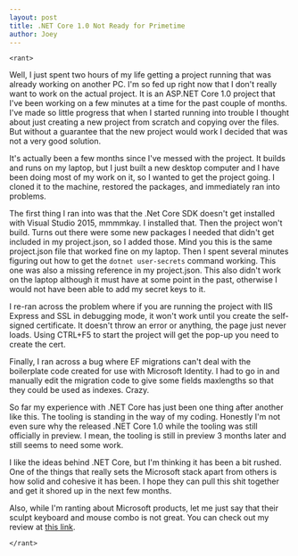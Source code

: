 ```yaml
---
layout: post
title: .NET Core 1.0 Not Ready for Primetime
author: Joey
---
```


`<rant>`

Well, I just spent two hours of my life getting a project running that was already working on another PC. I'm so fed up right now that I don't really want to work on the actual project. It is an ASP.NET Core 1.0 project that I've been working on a few minutes at a time for the past couple of months. I've made so little progress that when I started running into trouble I thought about just creating a new project from scratch and copying over the files. But without a guarantee that the new project would work I decided that was not a very good solution.

It's actually been a few months since I've messed with the project. It builds and runs on my laptop, but I just built a new desktop computer and I have been doing most of my work on it, so I wanted to get the project going. I cloned it to the machine, restored the packages, and immediately ran into problems.

The first thing I ran into was that the .Net Core SDK doesn't get installed with Visual Studio 2015, mmmmkay. I installed that. Then the project won't build. Turns out there were some new packages I needed that didn't get included in my project.json, so I added those. Mind you this is the same project.json file that worked fine on my laptop. Then I spent several minutes figuring out how to get the `dotnet user-secrets` command working. This one was also a missing reference in my project.json. This also didn't work on the laptop although it must have at some point in the past, otherwise I would not have been able to add my secret keys to it.

I re-ran across the problem where if you are running the project with IIS Express and SSL in debugging mode, it won't work until you create the self-signed certificate. It doesn't throw an error or anything, the page just never loads. Using CTRL+F5 to start the project will get the pop-up you need to create the cert.

Finally, I ran across a bug where EF migrations can't deal with the boilerplate code created for use with Microsoft Identity. I had to go in and manually edit the migration code to give some fields maxlengths so that they could be used as indexes. Crazy.

So far my experience with .NET Core has just been one thing after another like this. The tooling is standing in the way of my coding. Honestly I'm not even sure why the released .NET Core 1.0 while the tooling was still officially in preview. I mean, the tooling is still in preview 3 months later and still seems to need some work.

I like the ideas behind .NET Core, but I'm thinking it has been a bit rushed. One of the things that really sets the Microsoft stack apart from others is how solid and cohesive it has been. I hope they can pull this shit together and get it shored up in the next few months.

Also, while I'm ranting about Microsoft products, let me just say that their sculpt keyboard and mouse combo is not great. You can check out my review at [this link](https://www.amazon.com/gp/customer-reviews/R207405EDO9X04?ref_=cm_cr_arp_d_rvw_ttl&ASIN=B00CYX53QW&pldnSite=1).

`</rant>`
